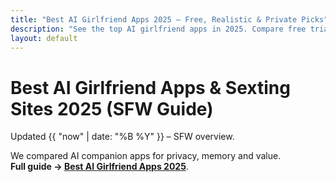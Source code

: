 ```yaml
---
title: "Best AI Girlfriend Apps 2025 – Free, Realistic & Private Picks"
description: "See the top AI girlfriend apps in 2025. Compare free trials, realistic AI companions with memory, and private chat options."
layout: default
---
```

# Best AI Girlfriend Apps & Sexting Sites 2025 (SFW Guide)

Updated {{ "now" | date: "%B %Y" }} – SFW overview.

We compared AI companion apps for privacy, memory and value.  
**Full guide → [Best AI Girlfriend Apps 2025](https://www.aisextinghub.com/blog/best-ai-girlfriend-apps-2025)**.


